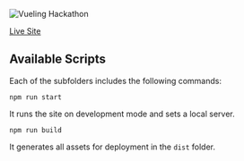 ![Vueling Hackathon](/hackhathon-vueling-team-2/frontend/src/assets/img/screenshot.webp)

[Live Site](https://volandovengo.netlify.app)

## Available Scripts

Each of the subfolders includes the following commands:

```
npm run start
```

It runs the site on development mode and sets a local server.

```
npm run build
```

It generates all assets for deployment in the `dist` folder.
